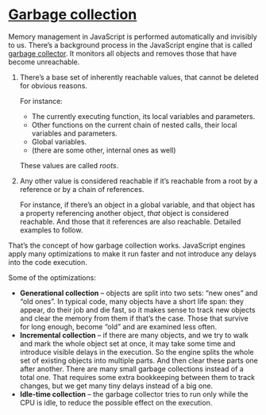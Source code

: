 # [Garbage collection](https://javascript.info/garbage-collection)

Memory management in JavaScript is performed automatically and invisibly to us. There’s a background process in the JavaScript engine that is called [garbage collector](https://en.wikipedia.org/wiki/Garbage_collection_(computer_science)). It monitors all objects and removes those that have become unreachable.

1.  There’s a base set of inherently reachable values, that cannot be deleted for obvious reasons.
    
    For instance:
    
    -   The currently executing function, its local variables and parameters.
    -   Other functions on the current chain of nested calls, their local variables and parameters.
    -   Global variables.
    -   (there are some other, internal ones as well)
    
    These values are called _roots_.
    
2.  Any other value is considered reachable if it’s reachable from a root by a reference or by a chain of references.
    
    For instance, if there’s an object in a global variable, and that object has a property referencing another object, _that_ object is considered reachable. And those that it references are also reachable. Detailed examples to follow.

That’s the concept of how garbage collection works. JavaScript engines apply many optimizations to make it run faster and not introduce any delays into the code execution.

Some of the optimizations:

-   **Generational collection** – objects are split into two sets: “new ones” and “old ones”. In typical code, many objects have a short life span: they appear, do their job and die fast, so it makes sense to track new objects and clear the memory from them if that’s the case. Those that survive for long enough, become “old” and are examined less often.
-   **Incremental collection** – if there are many objects, and we try to walk and mark the whole object set at once, it may take some time and introduce visible delays in the execution. So the engine splits the whole set of existing objects into multiple parts. And then clear these parts one after another. There are many small garbage collections instead of a total one. That requires some extra bookkeeping between them to track changes, but we get many tiny delays instead of a big one.
-   **Idle-time collection** – the garbage collector tries to run only while the CPU is idle, to reduce the possible effect on the execution.